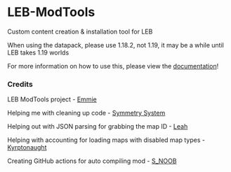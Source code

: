 # LEB-ModTools
Custom content creation & installation tool for LEB

When using the datapack, please use 1.18.2, not 1.19, it may be a while until LEB takes 1.19 worlds

For more information on how to use this, please view the [documentation](https://github.com/DBTDerpbox/LEB-ModTools/wiki)!

### Credits

LEB ModTools project - [Emmie](https://github.com/DBTDerpbox)

Helping me with cleaning up code - [Symmetry System](https://github.com/OsricSystem)

Helping out with JSON parsing for grabbing the map ID - [Leah](https://github.com/Just-Leah)

Helping with accounting for loading maps with disabled map types - [Kyrptonaught](https://github.com/kyrptonaught)

Creating GitHub actions for auto compiling mod - [S_NOOB](https://github.com/S-N00B-1)
